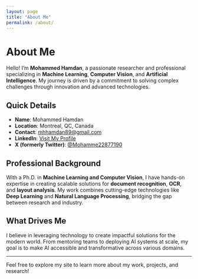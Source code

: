 ```yaml
---
layout: page
title: "About Me"
permalink: /about/
---
```


# About Me

Hello! I’m **Mohammed Hamdan**, a passionate researcher and professional specializing in **Machine Learning**, **Computer Vision**, and **Artificial Intelligence**. My journey is driven by a commitment to solving complex challenges through innovation and advanced technologies.

## Quick Details

- **Name**: Mohammed Hamdan  
- **Location**: Montreal, QC, Canada  
- **Contact**: [mhhamdan89@gmail.com](mailto:mhhamdan89@gmail.com)  
- **LinkedIn**: [Visit My Profile](https://www.linkedin.com/in/mohammed-hamdan-b4545316a/)  
- **X (formerly Twitter)**: [@Mohamme22877190](https://x.com/Mohamme22877190)  

## Professional Background

With a Ph.D. in **Machine Learning and Computer Vision**, I have hands-on expertise in creating scalable solutions for **document recognition**, **OCR**, and **layout analysis**. My work combines cutting-edge technologies like **Deep Learning** and **Natural Language Processing**, bridging the gap between research and industry.

## What Drives Me

I believe in leveraging technology to create impactful solutions for the modern world. From mentoring teams to deploying AI systems at scale, my goal is to make AI accessible and transformative across various domains.

---

Feel free to explore my site to learn more about my work, projects, and research!
